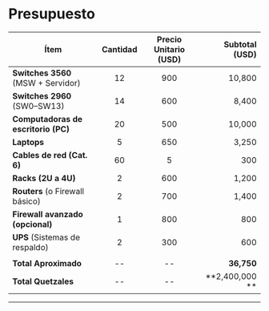 # Presupuesto
| **Ítem**                                 | **Cantidad** | **Precio Unitario (USD)** | **Subtotal (USD)** |  
|------------------------------------------|:-----------:|:-------------------------:|--------------------:|  
| **Switches 3560** (MSW + Servidor)       |     12      |           900            |       10,800       |  
| **Switches 2960** (SW0–SW13)             |     14      |           600            |        8,400       |  
| **Computadoras de escritorio (PC)**      |     20      |           500            |       10,000       |  
| **Laptops**                              |      5      |           650            |        3,250       |  
| **Cables de red (Cat. 6)**               |     60      |             5            |          300       |  
| **Racks (2U a 4U)**                      |      2      |           600            |        1,200       |  
| **Routers** (o Firewall básico)          |      2      |           700            |        1,400       |  
| **Firewall avanzado (opcional)**         |      1      |           800            |          800       |  
| **UPS** (Sistemas de respaldo)           |      2      |           300            |          600       |  
|                                          |             |                           |                     |  
| **Total Aproximado**                     |     --      |            --            |   **36,750**       |  
| **Total Quetzales**                     |     --      |            --            |   **2,400,000 **       |
---
